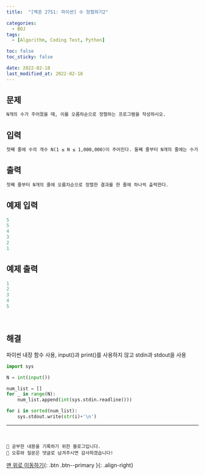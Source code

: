 ```yaml
---
title:  "[백준 2751: 파이썬] 수 정렬하기2" 

categories:
  - BOJ
tags:
  - [Algorithm, Coding Test, Python]

toc: false
toc_sticky: false

date: 2022-02-18
last_modified_at: 2022-02-18
---
```


## 문제

```html
N개의 수가 주어졌을 때, 이를 오름차순으로 정렬하는 프로그램을 작성하시오.
```


## 입력  
```html
첫째 줄에 수의 개수 N(1 ≤ N ≤ 1,000,000)이 주어진다. 둘째 줄부터 N개의 줄에는 수가 주어진다. 이 수는 절댓값이 1,000,000보다 작거나 같은 정수이다. 수는 중복되지 않는다.
```

## 출력 
```html 
첫째 줄부터 N개의 줄에 오름차순으로 정렬한 결과를 한 줄에 하나씩 출력한다.
```

## 예제 입력
```python
5
5
4
3
2
1
```

## 예제 출력
```python
1
2
3
4
5
```

<br>

## 해결

파이썬 내장 함수 사용, input()과 print()를 사용하지 않고 stdin과 stdout을 사용

```python
import sys

N = int(input())

num_list = []
for _ in range(N):
    num_list.append(int(sys.stdin.readline()))

for i in sorted(num_list):
    sys.stdout.write(str(i)+'\n')
```


***
<br>

    💾 공부한 내용을 기록하기 위한 블로그입니다.
    📄 오류와 질문은 댓글로 남겨주시면 감사하겠습니다!

[맨 위로 이동하기](#){: .btn .btn--primary }{: .align-right}